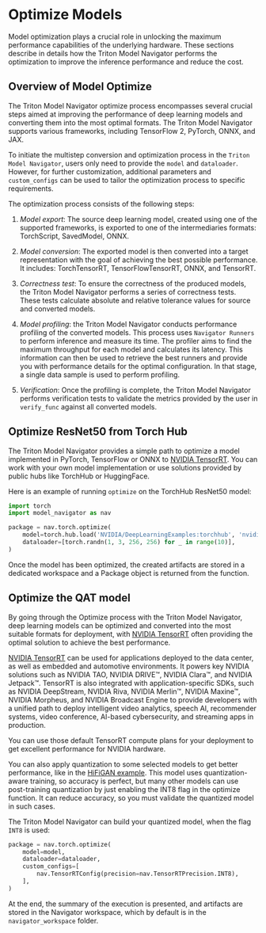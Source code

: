 <!--
Copyright (c) 2021-2024, NVIDIA CORPORATION. All rights reserved.

Licensed under the Apache License, Version 2.0 (the "License");
you may not use this file except in compliance with the License.
You may obtain a copy of the License at

    http://www.apache.org/licenses/LICENSE-2.0

Unless required by applicable law or agreed to in writing, software
distributed under the License is distributed on an "AS IS" BASIS,
WITHOUT WARRANTIES OR CONDITIONS OF ANY KIND, either express or implied.
See the License for the specific language governing permissions and
limitations under the License.
-->

# Optimize Models

Model optimization plays a crucial role in unlocking the maximum performance capabilities of the
underlying hardware. These sections describe in details how the Triton Model Navigator performs the optimization to
improve the inference performance and reduce the cost.

## Overview of Model Optimize

The Triton Model Navigator optimize process encompasses several crucial steps aimed at improving the performance of deep
learning models and converting them into the most optimal formats. The Triton Model Navigator supports various frameworks,
including TensorFlow 2, PyTorch, ONNX, and JAX.

To initiate the multistep conversion and optimization process in the `Triton Model Navigator`, users only need to provide the
`model` and `dataloader`. However, for further customization, additional parameters and `custom_configs` can be used to
tailor the optimization process to specific requirements.

The optimization process consists of the following steps:

1. *Model export*: The source deep learning model, created using one of the supported frameworks, is exported to one of
   the intermediaries formats: TorchScript, SavedModel, ONNX.

2. *Model conversion*: The exported model is then converted into a target representation with the goal of achieving the best
   possible performance. It includes: TorchTensorRT, TensorFlowTensorRT, ONNX, and TensorRT.

3. *Correctness test*: To ensure the correctness of the produced models, the Triton Model Navigator performs a series of
   correctness
   tests. These tests calculate absolute and relative tolerance values for source and converted models.

4. *Model profiling*: the Triton Model Navigator conducts performance profiling of the converted models. This process
   uses `Navigator Runners` to perform inference and measure its time. The profiler aims to find the maximum throughput
   for each model and calculates its latency. This information can then be used to retrieve the best runners and provide
   you with performance details for the optimal configuration. In that stage, a single data sample is used to perform
   profiling.

5. *Verification*: Once the profiling is complete, the Triton Model Navigator performs verification tests to validate the metrics
   provided by the user in `verify_func` against all converted models.

## Optimize ResNet50 from Torch Hub

The Triton Model Navigator provides a simple path to optimize a model implemented in PyTorch, TensorFlow or ONNX to
[NVIDIA TensorRT](https://developer.nvidia.com/tensorrt). You can work with your own model implementation or use solutions provided by public hubs like
TorchHub or HuggingFace.

Here is an example of running `optimize` on the TorchHub ResNet50 model:

```python
import torch
import model_navigator as nav

package = nav.torch.optimize(
    model=torch.hub.load('NVIDIA/DeepLearningExamples:torchhub', 'nvidia_resnet50', pretrained=True).eval(),
    dataloader=[torch.randn(1, 3, 256, 256) for _ in range(10)],
)
```

Once the model has been optimized, the created artifacts are stored in a dedicated workspace and a Package object is
returned from the function.

## Optimize the QAT model

By going through the Optimize process with the Triton Model Navigator, deep learning models can be optimized and converted into the
most suitable formats for deployment, with [NVIDIA TensorRT](https://developer.nvidia.com/tensorrt) often providing the
optimal solution to achieve the best performance.

[NVIDIA TensorRT](https://developer.nvidia.com/tensorrt) can be used for applications deployed to the data center, as
well as embedded and automotive environments. It powers key NVIDIA solutions such as NVIDIA TAO, NVIDIA DRIVE™, NVIDIA
Clara™, and NVIDIA Jetpack™.
TensorRT is also integrated with application-specific SDKs, such as NVIDIA DeepStream, NVIDIA Riva, NVIDIA Merlin™,
NVIDIA Maxine™, NVIDIA Morpheus, and NVIDIA Broadcast Engine to provide developers with a unified path to deploy
intelligent video analytics, speech AI, recommender systems, video conference, AI-based cybersecurity, and streaming
apps in production.

You can use those default TensorRT compute plans for your deployment to get excellent performance for NVIDIA hardware.

You can also apply quantization to some selected models to get better performance, like
in the [HiFiGAN example](../examples/08_optimize_pytorch_hifigan_qat_model).
This model uses quantization-aware
training, so accuracy is perfect, but many other models can use post-training quantization by just enabling the INT8 flag in the
optimize function. It can reduce accuracy, so you must validate the quantized model in such cases.

The Triton Model Navigator can build your quantized model, when the flag ```INT8``` is used:

```python
package = nav.torch.optimize(
    model=model,
    dataloader=dataloader,
    custom_configs=[
        nav.TensorRTConfig(precision=nav.TensorRTPrecision.INT8),
    ],
)
```

At the end, the summary of the execution is presented, and artifacts are stored in the Navigator workspace, which by default
is in the ```navigator_workspace``` folder.


